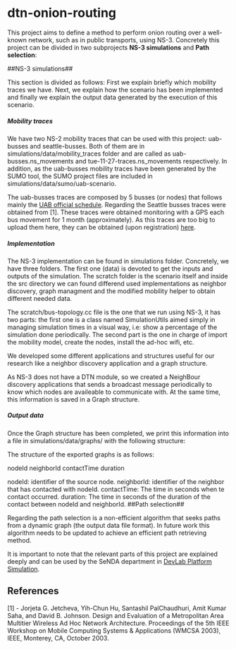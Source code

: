 # dtn-onion-routing
This project aims to define a method to perform onion routing over a well-known network, such as in public transports, using NS-3. Concretely this project can be divided in two subprojects **NS-3 simulations** and **Path selection**:

##NS-3 simulations##

This section is divided as follows: First we explain briefly which mobility traces we have. Next, we explain how the scenario has been implemented and finally we explain the output data generated by the execution of this scenario.

##### Mobility traces ######
We have two NS-2 mobility traces that can be used with this project: uab-busses and seattle-busses. Both of them are in simulations/data/mobility_traces folder and are called as uab-busses.ns_movements and tue-11-27-traces.ns_movements respectively. In addition, as the uab-busses mobility traces have been generated by the SUMO tool, the SUMO project files are included in simulations/data/sumo/uab-scenario.

The uab-busses traces are composed by 5 busses (or nodes) that follows mainly the [UAB official schedule](https://www.uab.cat/web/by-bus/the-uab-internal-bus-service-1273127179834.html). Regarding the Seattle busses traces were obtained from [1]. These traces were obtained monitoring with a GPS each bus movement for 1 month (approximately). As this traces are too big to upload them here, they can be obtained (upon registration) [here](http://crawdad.org/rice/ad_hoc_city).

##### Implementation ######
The NS-3 implementation can be found in simulations folder. Concretely, we have three folders. The first one (data) is devoted to get the inputs and outputs of the simulation. The scratch folder is the scenario itself and inside the src directory we can found differend used implementations as neighbor discovery, graph managment and the modified mobility helper to obtain different needed data.

The scratch/bus-topology.cc file is the one that we run using NS-3, it has two parts: the first one is a class named SimulationUtils aimed simply in managing simulation times in a visual way, i.e: show a percentage of the simulation done periodically. The second part is the one in charge of import the mobility model, create the nodes, install the ad-hoc wifi, etc.

We developed some different applications and structures useful for our research like a neighbor discovery application and a graph structure.

As NS-3 does not have a DTN module, so we created a NeighBour discovery applications that sends a broadcast message periodically to know which nodes are availeable to communicate with. At the same time, this information is saved in a Graph structure.

##### Output data ######
Once the Graph structure has been completed, we print this information into a file in simulations/data/graphs/ with the following structure:

The structure of the exported graphs is as follows:

nodeId neighborId contactTime duration

nodeId: 	identifier of the source node.
neighborId: 	identifier of the neighbor that has contacted with nodeId.
contactTime:	The time in seconds when te contact occurred.
duration:	The time in seconds of the duration of the contact between nodeId and neighborId.
##Path selection##

Regarding the path selection is a non-efficient algorithm that seeks paths from a dynamic graph (the output data file format). In future work this algorithm needs to be updated to achieve an efficient path retrieving method.

It is important to note that the relevant parts of this project are explained deeply and can be used by the SeNDA department in [DevLab Platform Simulation](http://senda.uab.cat/wiki/DevLab_Platform_Simulation).

## References ##
[1] - Jorjeta G. Jetcheva, Yih-Chun Hu, Santashil PalChaudhuri, Amit Kumar Saha, and David B. Johnson. Design and Evaluation of a Metropolitan Area Multitier Wireless Ad Hoc Network Architecture. Proceedings of the 5th IEEE Workshop on Mobile Computing Systems & Applications (WMCSA 2003), IEEE, Monterey, CA, October 2003. 
